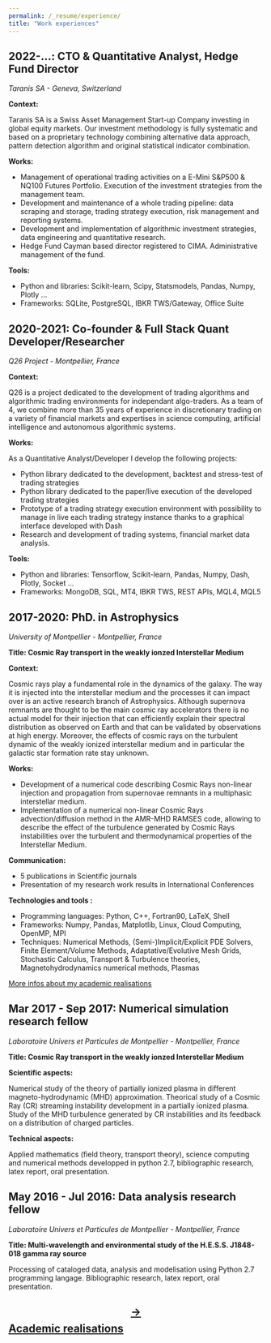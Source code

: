 ```yaml
---
permalink: /_resume/experience/
title: "Work experiences"
---
```


## 2022-...: CTO & Quantitative Analyst, Hedge Fund Director

*Taranis SA - Geneva, Switzerland*

**Context:**

Taranis SA is a Swiss Asset Management Start-up Company investing in global equity markets. Our investment methodology is fully 
systematic and based on a proprietary technology combining alternative data approach, pattern detection algorithm and original 
statistical indicator combination. 

**Works:** 

- Management of operational trading activities on a E-Mini S&P500 & NQ100 Futures Portfolio. Execution of the investment strategies from the management team.
- Development and maintenance of a whole trading pipeline: data scraping and storage, trading strategy execution, risk management and 
  reporting systems. 
- Development and implementation of algorithmic investment strategies, data engineering and quantitative research. 
- Hedge Fund Cayman based director registered to CIMA. Administrative management of the fund.  

**Tools:** 

- Python and libraries: Scikit-learn, Scipy, Statsmodels, Pandas, Numpy, Plotly ... 
- Frameworks: SQLite, PostgreSQL, IBKR TWS/Gateway, Office Suite


## 2020-2021: Co-founder & Full Stack Quant Developer/Researcher

*Q26 Project - Montpellier, France*

**Context:**

Q26 is a project dedicated to the development of trading algorithms and algorithmic trading environments for independant algo-traders. As a team of 4, we combine more than 35 years of experience in discretionary trading on a variety of financial markets and expertises in science computing, artificial intelligence and autonomous algorithmic systems.

**Works:**

As a Quantitative Analyst/Developer I develop the following projects:
- Python library dedicated to the development, backtest and stress-test of trading strategies
- Python library dedicated to the paper/live execution of the developed trading strategies
- Prototype of a trading strategy execution environment with possibility to manage in live each trading strategy instance thanks to a graphical interface developed with Dash
- Research and development of trading systems, financial market data analysis.

**Tools:**

- Python and libraries: Tensorflow, Scikit-learn, Pandas, Numpy, Dash, Plotly, Socket ...
- Frameworks: MongoDB, SQL, MT4, IBKR TWS, REST APIs, MQL4, MQL5

## 2017-2020: PhD. in Astrophysics 

*University of Montpellier - Montpellier, France*

**Title: Cosmic Ray transport in the weakly ionzed Interstellar Medium** 

**Context:**

Cosmic rays play a fundamental role in the dynamics of the galaxy. The way it is injected into the interstellar medium and the processes it can impact over is an active research branch of Astrophysics. Although supernova remnants are thought to be the main cosmic ray accelerators there is no actual model for their injection that can efficiently explain their spectral distribution as observed on Earth and that can be validated by observations at high energy. Moreover, the effects of cosmic rays on the turbulent dynamic of the weakly ionized interstellar medium and in particular the galactic star formation rate stay unknown.

**Works:**

- Development of a numerical code describing Cosmic Rays non-linear injection and propagation from supernovae remnants in a multiphasic interstellar medium.
- Implementation of a numerical non-linear Cosmic Rays advection/diffusion method in the AMR-MHD RAMSES code, allowing to describe the effect of the turbulence generated by Cosmic Rays instabilities over the turbulent and thermodynamical properties of the Interstellar Medium.

**Communication:**

- 5 publications in Scientific journals
- Presentation of my research work results in International Conferences

**Technologies and tools :**

- Programming languages: Python, C++, Fortran90, LaTeX, Shell
- Frameworks: Numpy, Pandas, Matplotlib, Linux, Cloud Computing, OpenMP, MPI
- Techniques: Numerical Methods, (Semi-)Implicit/Explicit PDE Solvers, Finite Element/Volume Methods, Adaptative/Evolutive Mesh Grids, Stochastic Calculus, Transport & Turbulence theories, Magnetohydrodynamics numerical methods, Plasmas

[More infos about my academic realisations](academic.md)
  

## Mar 2017 - Sep 2017: Numerical simulation research fellow

*Laboratoire Univers et Particules de Montpellier - Montpellier, France* 

**Title: Cosmic Ray transport in the weakly ionzed Interstellar Medium** 

**Scientific aspects:**

Numerical study of the theory of partially ionized plasma in different magneto-hydrodynamic (MHD) approximation. Theorical study of a Cosmic Ray (CR) streaming instability development in a partially ionized plasma. Study of the MHD turbulence generated by CR instabilities and its feedback on a distribution of charged particles.

**Technical aspects:**

Applied mathematics (field theory, transport theory), science computing and numerical methods developped in python 2.7, bibliographic research, latex report, oral presentation.

## May 2016 - Jul 2016: Data analysis research fellow

*Laboratoire Univers et Particules de Montpellier - Montpellier, France*  

**Title: Multi-wavelength and environmental study of the H.E.S.S. J1848-018 gamma ray source** 

Processing of cataloged data, analysis and modelisation using Python 2.7 programming langage. Bibliographic research, latex report, oral presentation.

## [$$\rightarrow$$ Academic realisations](academic.md)